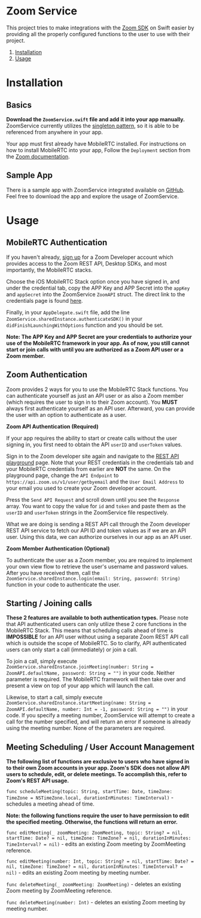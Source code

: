 Zoom Service
===============

This project tries to make integrations with the [Zoom SDK](https://zoom.us/developer) on Swift easier by providing all the properly configured functions to the user to use with their project.

1. [Installation](#installation)
1. [Usage](#usage)

# Installation

## Basics
**Download the `ZoomService.swift` file and add it into your app manually.** ZoomService currently utilizes the [singleton pattern](https://sourcemaking.com/design_patterns/singleton), so it is able to be referenced from anywhere in your app.

Your app must first already have MobileRTC installed. For instructions on how to install MobileRTC into your app, Follow the `Deployment` section from the [Zoom documentation](https://github.com/zoom/zoom-sdk-ios/blob/master/doc/Zoom%20iOS%20MobileRTC.pdf).

## Sample App
There is a sample app with ZoomService integrated available on [GitHub](https://github.com/george-lim/zoom-service-sample-app). Feel free to download the app and explore the usage of ZoomService.

# Usage

## MobileRTC Authentication
If you haven't already, [sign up](https://zoom.us/developer) for a Zoom Developer account which provides access to the Zoom REST API, Desktop SDKs, and most importantly, the MobileRTC stacks.

Choose the iOS MobileRTC Stack option once you have signed in, and under the credential tab, copy the APP Key and APP Secret into the `appKey` and `appSecret` into the ZoomService `ZoomAPI` struct. The direct link to the credentials page is found [here](https://zoom.us/developer/ios/credential).

Finally, in your `AppDelegate.swift` file, add the line `ZoomService.sharedInstance.authenticateSDK()` in your `didFinishLaunchingWithOptions` function and you should be set.

**Note: The APP Key and APP Secret are your credentials to authorize your use of the MobileRTC framework in your app. As of now, you still cannot start or join calls with until you are authorized as a Zoom API user or a Zoom member.**

## Zoom Authentication
Zoom provides 2 ways for you to use the MobileRTC Stack functions. You can authenticate yourself as just an API user or as also a Zoom member (which requires the user to sign in to their Zoom account). You **MUST** always first authenticate yourself as an API user. Afterward, you can provide the user with an option to authenticate as a user.

**Zoom API Authentication (Required)**

If your app requires the ability to start or create calls without the user signing in, you first need to obtain the API `userID` and `userToken` values.

Sign in to the Zoom developer site again and navigate to the [REST API playground](https://zoom.us/developer/api/playground) page. Note that your REST credentials in the credentials tab and your MobileRTC credentials from earlier are **NOT** the same. On the playground page, change the `API Endpoint` to `https://api.zoom.us/v1/user/getbyemail` and the `User Email Address` to your email you used to create your Zoom developer account.

Press the `Send API Request` and scroll down until you see the `Response` array. You want to copy the value for `id` and `token` and paste them as the `userID` and `userToken` strings in the ZoomService file respectively.

What we are doing is sending a REST API call through the Zoom developer REST API service to fetch our API ID and token values as if we are an API user. Using this data, we can authorize ourselves in our app as an API user.

**Zoom Member Authentication (Optional)**

To authenticate the user as a Zoom member, you are required to implement your own view flow to retrieve the user's username and password values. After you have received them, call the `ZoomService.sharedInstance.login(email: String, password: String)` function in your code to authenticate the user.

## Starting / Joining calls

**These 2 features are available to both authentication types.** Please note that API authenticated users can only utilize these 2 core functions in the MobileRTC Stack. This means that scheduling calls ahead of time is **IMPOSSIBLE** for an API user without using a separate Zoom REST API call which is outside the scope of MobileRTC. So to clarify, API authenticated users can only start a call (immediately) or join a call.

To join a call, simply execute `ZoomService.sharedInstance.joinMeeting(number: String = ZoomAPI.defaultName, password: String = "")` in your code. Neither parameter is required. The MobileRTC framework will then take over and present a view on top of your app which will launch the call.

Likewise, to start a call, simply execute `ZoomService.sharedInstance.startMeeting(name: String = ZoomAPI.defaultName, number: Int = -1, password: String = "")` in your code. If you specify a meeting number, ZoomService will attempt to create a call for the number specified, and will return an error if someone is already using the meeting number. None of the parameters are required.

## Meeting Scheduling / User Account Management

**The following list of functions are exclusive to users who have signed in to their own Zoom accounts in your app. Zoom's SDK does not allow API users to schedule, edit, or delete meetings. To accomplish this, refer to Zoom's REST API usage.** 

`func scheduleMeeting(topic: String, startTime: Date, timeZone: TimeZone = NSTimeZone.local, durationInMinutes: TimeInterval)` - schedules a meeting ahead of time.

**Note: the following functions require the user to have permission to edit the specified meeting. Otherwise, the functions will return an error.**

`func editMeeting(_ zoomMeeting: ZoomMeeting, topic: String? = nil, startTime: Date? = nil, timeZone: TimeZone? = nil, durationInMinutes: TimeInterval? = nil)` - edits an existing Zoom meeting by ZoomMeeting reference.

`func editMeeting(number: Int, topic: String? = nil, startTime: Date? = nil, timeZone: TimeZone? = nil, durationInMinutes: TimeInterval? = nil)` - edits an existing Zoom meeting by meeting number.

`func deleteMeeting(_ zoomMeeting: ZoomMeeting)` - deletes an existing Zoom meeting by ZoomMeeting reference.

`func deleteMeeting(number: Int)` - deletes an existing Zoom meeting by meeting number.